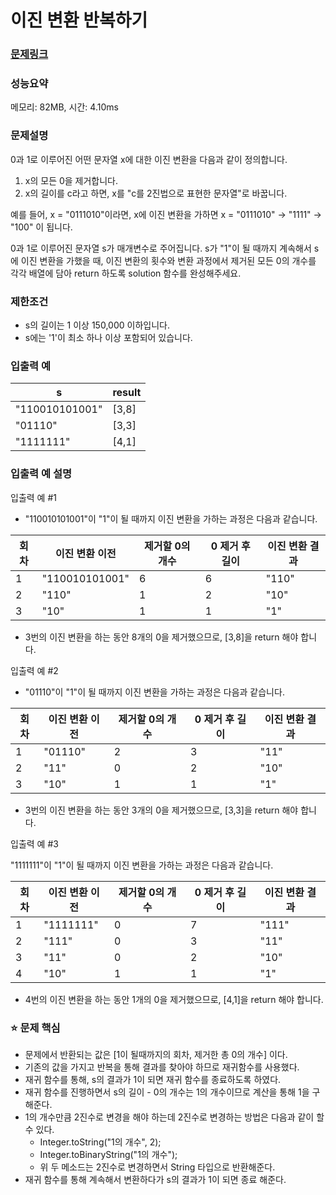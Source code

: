 # 이진 변환 반복하기

### [문제링크](https://school.programmers.co.kr/learn/courses/30/lessons/70129)

### 성능요약

메모리: 82MB, 시간: 4.10ms

<p>

### 문제설명
0과 1로 이루어진 어떤 문자열 x에 대한 이진 변환을 다음과 같이 정의합니다.

1. x의 모든 0을 제거합니다.
2. x의 길이를 c라고 하면, x를 "c를 2진법으로 표현한 문자열"로 바꿉니다.

예를 들어, x = "0111010"이라면, x에 이진 변환을 가하면 x = "0111010" -> "1111" -> "100" 이 됩니다.

0과 1로 이루어진 문자열 s가 매개변수로 주어집니다. s가 "1"이 될 때까지 계속해서 s에 이진 변환을 가했을 때, 이진 변환의 횟수와 변환 과정에서 제거된 모든 0의 개수를 각각 배열에 담아 return 하도록 solution 함수를 완성해주세요.

### 제한조건
- s의 길이는 1 이상 150,000 이하입니다.
- s에는 '1'이 최소 하나 이상 포함되어 있습니다.

### 입출력 예
|s|result|
|-|-|
|"110010101001"|[3,8]|
|"01110"|	[3,3]|
|"1111111"|	[4,1]|

### 입출력 예 설명
입출력 예 #1

- "110010101001"이 "1"이 될 때까지 이진 변환을 가하는 과정은 다음과 같습니다.

|회차|이진 변환 이전|제거할 0의 개수|0 제거 후 길이|이진 변환 결과|
|-|-|-|-|-|
|1|"110010101001"|6|6|"110"|
|2|"110"|1|2|"10"|
|3|"10"|1|1|"1"|

- 3번의 이진 변환을 하는 동안 8개의 0을 제거했으므로, [3,8]을 return 해야 합니다.

입출력 예 #2

- "01110"이 "1"이 될 때까지 이진 변환을 가하는 과정은 다음과 같습니다.

|회차|이진 변환 이전|제거할 0의 개수|0 제거 후 길이|이진 변환 결과|
|-|-|-|-|-|
|1|"01110"|2|3|"11"|
|2|"11"|0|2|"10"|
|3|"10"|1|1|"1"|
- 3번의 이진 변환을 하는 동안 3개의 0을 제거했으므로, [3,3]을 return 해야 합니다.

입출력 예 #3

"1111111"이 "1"이 될 때까지 이진 변환을 가하는 과정은 다음과 같습니다.

|회차|이진 변환 이전|제거할 0의 개수|0 제거 후 길이|이진 변환 결과|
|-|-|-|-|-|
|1|"1111111"|0|7|"111"|
|2|"111"|0|3|"11"|
|3|"11"|0|2|"10"|
|4|"10"|1|1|"1"|
- 4번의 이진 변환을 하는 동안 1개의 0을 제거했으므로, [4,1]을 return 해야 합니다.

### :star: 문제 핵심
- 문제에서 반환되는 값은 [1이 될때까지의 회차, 제거한 총 0의 개수] 이다.
- 기존의 값을 가지고 반복을 통해 결과를 찾아야 하므로 재귀함수를 사용했다.
- 재귀 함수를 통해, s의 결과가 1이 되면 재귀 함수를 종료하도록 하였다.
- 재귀 함수를 진행하면서 s의 길이 - 0의 개수는 1의 개수이므로 계산을 통해 1을 구해준다.
- 1의 개수만큼 2진수로 변경을 해야 하는데 2진수로 변경하는 방법은 다음과 같이 할 수 있다.
  - Integer.toString("1의 개수", 2);
  - Integer.toBinaryString("1의 개수");
  - 위 두 메소드는 2진수로 변경하면서 String 타입으로 반환해준다.
- 재귀 함수를 통해 계속해서 변환하다가 s의 결과가 1이 되면 종료 해준다.